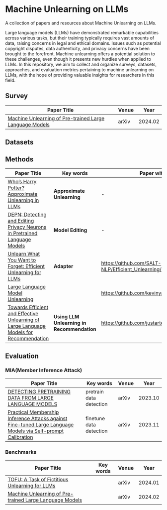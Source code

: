 # Machine Unlearning on LLMs

A collection of papers and resources about Machine Unlearning on LLMs.

Large language models (LLMs) have demonstrated remarkable capabilities across various tasks, but their training typically requires vast amounts of data, raising concerns in legal and ethical domains. Issues such as potential copyright disputes, data authenticity, and privacy concerns have been brought to the forefront. Machine unlearning offers a potential solution to these challenges, even though it presents new hurdles when applied to LLMs. In this repository, we aim to collect and organize surveys, datasets, approaches, and evaluation metrics pertaining to machine unlearning on LLMs, with the hope of providing valuable insights for researchers in this field.

## Survey

| Paper Title                                                 | Venue | Year    |
| ----------------------------------------------------------- | ----- | ------- |
| [Machine Unlearning of Pre-trained Large Language Models]() | arXiv | 2024.02 |



## Datasets



## Methods

| Paper Title                                                  | Key words                                  | Paper with codes                                  | Venue      | Time    |
| ------------------------------------------------------------ | ------------------------------------------ | ------------------------------------------------- | ---------- | ------- |
| [Who’s Harry Potter? Approximate Unlearning in LLMs](https://arxiv.org/abs/2310.02238) | **Approximate Unlearning**                 | -                                                 | arXiv      | 2023.10 |
| [DEPN: Detecting and Editing Privacy Neurons in Pretrained Language Models](https://arxiv.org/abs/2310.20138) | **Model Editing**                          | -                                                 | EMNLP 2023 | 2023.10 |
| [Unlearn What You Want to Forget: Efficient Unlearning for LLMs](https://arxiv.org/pdf/2310.20150v1.pdf) | **Adapter**                                | https://github.com/SALT-NLP/Efficient_Unlearning/ | EMNLP 2023 | 2023.10 |
| [Large Language Model Unlearning](https://arxiv.org/pdf/2310.10683.pdf) |                                            | https://github.com/kevinyaobytedance/llm_unlearn  | ICLR 2024  | 2023.10 |
| [Towards Efficient and Effective Unlearning of Large Language Models for Recommendation](https://arxiv.org/pdf/2403.03536.pdf) | **Using LLM Unlearning in Recommendation** | https://github.com/justarter/E2URec               | arXiv      | 2024.03 |





## Evaluation

### MIA(Member Inference Attack)

| Paper Title                                                  | Key words               | Venue | Year    |
| ------------------------------------------------------------ | ----------------------- | ----- | ------- |
| [DETECTING PRETRAINING DATA FROM LARGE LANGUAGE MODELS](https://arxiv.org/abs/2310.16789) | pretrain data detection | arXiv | 2023.10 |
| [Practical Membership Inference Attacks against Fine-tuned Large Language Models via Self-prompt Calibration](https://arxiv.org/abs/2311.06062) | finetune data detection | arXiv | 2023.11 |

### Benchmarks

| Paper Title                                                  | Key words | Venue | Year    |
| ------------------------------------------------------------ | --------- | ----- | ------- |
| [TOFU: A Task of Fictitious Unlearning for LLMs](https://arxiv.org/pdf/2401.06121.pdf) |           | arXiv | 2024.01 |
| [Machine Unlearning of Pre-trained Large Language Models](https://arxiv.org/pdf/2402.15159.pdf) |           | arXiv | 2024.02 |

